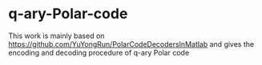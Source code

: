 # q-ary-Polar-code

This work is mainly based on https://github.com/YuYongRun/PolarCodeDecodersInMatlab and gives the encoding and decoding procedure of q-ary Polar code
